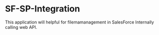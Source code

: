 # SF-SP-Integration
This application will helpful for filemamanagement in SalesForce
Internally calling web API.
